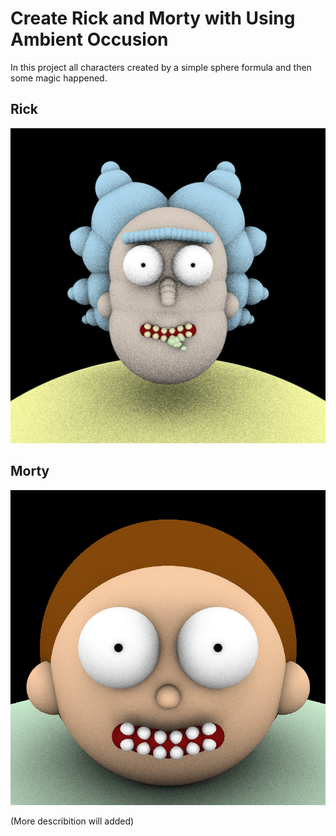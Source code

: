 # Create Rick and Morty with Using Ambient Occusion

In this project all characters created by a simple sphere formula and then some magic happened. 

## Rick 
![alt text](https://github.com/elmanhamdi/Ambient-Occusion-Rick-and-Morty/blob/main/images/%5BBONUS%5D%201500_1500%205%20sample.png)


## Morty
![alt text](https://github.com/elmanhamdi/Ambient-Occusion-Rick-and-Morty/blob/main/images/%5BBONUS%5D%20750_750%20150%20samples.png)

(More describition will added)
